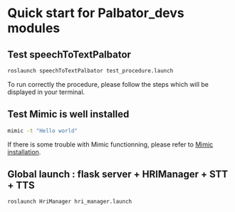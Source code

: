 # Quick start for Palbator_devs modules

## Test speechToTextPalbator
```bash
roslaunch speechToTextPalbator test_procedure.launch 
```
To run correctly the procedure, please follow the steps which will be displayed in your terminal.

## Test Mimic is well installed
```bash
mimic -t "Hello world"
```
If there is some trouble with Mimic functionning, please refer to [Mimic installation](https://github.com/Robocup-Lyontech/Palbator_devs/blob/master/doc/installation.md#dependencies-for-ttsmimic).

## Global launch : flask server + HRIManager + STT + TTS
```bash
roslaunch HriManager hri_manager.launch
```
